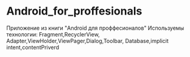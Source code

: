 # Android_for_proffesionals
Приложение из книги "Android для проффесионалов"
Используемы технологии: Fragment,RecyclerView, Adapter,ViewHolder,ViewPager,Dialog,Toolbar, Database,implicit intent,contentPriverd
